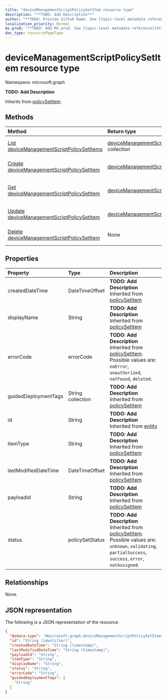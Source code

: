 ```yaml
---
title: "deviceManagementScriptPolicySetItem resource type"
description: "**TODO: Add Description**"
author: "**TODO: Provide Github Name. See [topic-level metadata reference](https://msgo.azurewebsites.net/add/document/guidelines/metadata.html#topic-level-metadata)**"
localization_priority: Normal
ms.prod: "**TODO: Add MS prod. See [topic-level metadata reference](https://msgo.azurewebsites.net/add/document/guidelines/metadata.html#topic-level-metadata)**"
doc_type: resourcePageType
---
```


# deviceManagementScriptPolicySetItem resource type

Namespace: microsoft.graph

**TODO: Add Description**


Inherits from [policySetItem](../resources/policysetitem.md).

## Methods
|Method|Return type|Description|
|:---|:---|:---|
|[List deviceManagementScriptPolicySetItems](../api/intune-devicemanagementscriptpolicysetitem-list.md)|[deviceManagementScriptPolicySetItem](../resources/intune-devicemanagementscriptpolicysetitem.md) collection|Get a list of the [deviceManagementScriptPolicySetItem](../resources/devicemanagementscriptpolicysetitem.md) objects and their properties.|
|[Create deviceManagementScriptPolicySetItem](../api/intune-devicemanagementscriptpolicysetitem-create.md)|[deviceManagementScriptPolicySetItem](../resources/intune-devicemanagementscriptpolicysetitem.md)|Create a new [deviceManagementScriptPolicySetItem](../resources/intune-devicemanagementscriptpolicysetitem.md) object.|
|[Get deviceManagementScriptPolicySetItem](../api/intune-devicemanagementscriptpolicysetitem-get.md)|[deviceManagementScriptPolicySetItem](../resources/intune-devicemanagementscriptpolicysetitem.md)|Read the properties and relationships of a [deviceManagementScriptPolicySetItem](../resources/intune-devicemanagementscriptpolicysetitem.md) object.|
|[Update deviceManagementScriptPolicySetItem](../api/intune-devicemanagementscriptpolicysetitem-update.md)|[deviceManagementScriptPolicySetItem](../resources/intune-devicemanagementscriptpolicysetitem.md)|Update the properties of a [deviceManagementScriptPolicySetItem](../resources/intune-devicemanagementscriptpolicysetitem.md) object.|
|[Delete deviceManagementScriptPolicySetItem](../api/intune-devicemanagementscriptpolicysetitem-delete.md)|None|Deletes a [deviceManagementScriptPolicySetItem](../resources/intune-devicemanagementscriptpolicysetitem.md) object.|

## Properties
|Property|Type|Description|
|:---|:---|:---|
|createdDateTime|DateTimeOffset|**TODO: Add Description** Inherited from [policySetItem](../resources/intune-policysetitem.md)|
|displayName|String|**TODO: Add Description** Inherited from [policySetItem](../resources/intune-policysetitem.md)|
|errorCode|errorCode|**TODO: Add Description** Inherited from [policySetItem](../resources/intune-policysetitem.md). Possible values are: `noError`, `unauthorized`, `notFound`, `deleted`.|
|guidedDeploymentTags|String collection|**TODO: Add Description** Inherited from [policySetItem](../resources/intune-policysetitem.md)|
|id|String|**TODO: Add Description** Inherited from [entity](../resources/entity.md)|
|itemType|String|**TODO: Add Description** Inherited from [policySetItem](../resources/intune-policysetitem.md)|
|lastModifiedDateTime|DateTimeOffset|**TODO: Add Description** Inherited from [policySetItem](../resources/intune-policysetitem.md)|
|payloadId|String|**TODO: Add Description** Inherited from [policySetItem](../resources/intune-policysetitem.md)|
|status|policySetStatus|**TODO: Add Description** Inherited from [policySetItem](../resources/intune-policysetitem.md). Possible values are: `unknown`, `validating`, `partialSuccess`, `success`, `error`, `notAssigned`.|

## Relationships
None.

## JSON representation
The following is a JSON representation of the resource.
<!-- {
  "blockType": "resource",
  "keyProperty": "id",
  "@odata.type": "microsoft.graph.deviceManagementScriptPolicySetItem",
  "baseType": "microsoft.graph.policySetItem",
  "openType": false
}
-->
``` json
{
  "@odata.type": "#microsoft.graph.deviceManagementScriptPolicySetItem",
  "id": "String (identifier)",
  "createdDateTime": "String (timestamp)",
  "lastModifiedDateTime": "String (timestamp)",
  "payloadId": "String",
  "itemType": "String",
  "displayName": "String",
  "status": "String",
  "errorCode": "String",
  "guidedDeploymentTags": [
    "String"
  ]
}
```

